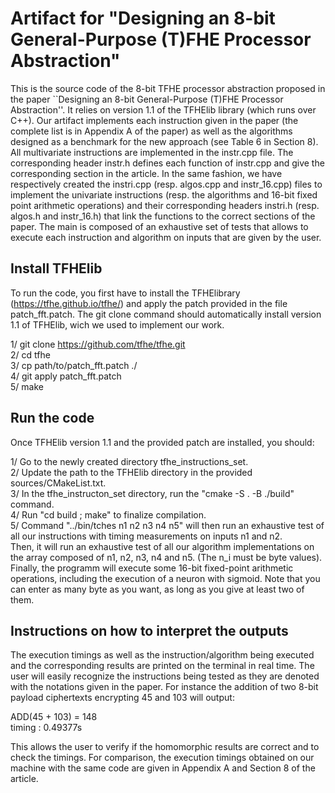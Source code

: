 # Artifact for "Designing an 8-bit General-Purpose (T)FHE Processor Abstraction"

This is the source code of the 8-bit TFHE processor abstraction proposed in the paper ``Designing an 8-bit General-Purpose (T)FHE Processor Abstraction''. 
It relies on version 1.1 of the TFHElib library (which runs over C++). Our artifact implements each instruction given in the paper (the complete list is in Appendix A of the paper) as well as the algorithms designed as a benchmark for the new approach (see Table 6 in Section 8).   
All multivariate instructions are implemented in the instr.cpp file. The corresponding header instr.h defines each function of instr.cpp and give the corresponding section in the article. 
In the same fashion, we have respectively created the instri.cpp (resp. algos.cpp and instr_16.cpp) files to implement the univariate instructions (resp. the algorithms and 16-bit fixed point arithmetic operations) and their corresponding headers instri.h (resp. algos.h and instr_16.h) that link the functions to the correct sections of the paper.
The main is composed of an exhaustive set of tests that allows to execute each instruction and algorithm on inputs that are given by the user.

## Install TFHElib

To run the code, you first have to install the TFHElibrary (https://tfhe.github.io/tfhe/) and apply the patch provided in the file patch_fft.patch. The git clone command should automatically install version 1.1 of TFHElib, wich we used to implement our work.

1/ git clone https://github.com/tfhe/tfhe.git   
2/ cd tfhe   
3/ cp path/to/patch_fft.patch ./    
4/ git apply patch_fft.patch    
5/ make   


## Run the code

Once TFHElib version 1.1 and the provided patch are installed, you should:

1/ Go to the newly created directory tfhe_instructions_set.    
2/ Update the path to the TFHElib directory in the provided sources/CMakeList.txt.     
3/ In the tfhe_instructon_set directory, run the "cmake -S . -B ./build" command.      
4/ Run "cd build ; make" to finalize compilation.    
5/ Command "../bin/tches n1 n2 n3 n4 n5" will then run an exhaustive test of all our instructions with timing measurements on inputs n1 and n2.     
Then, it will run an exhaustive test of all our algorithm implementations on the array composed of n1, n2, n3, n4 and n5. (The n_i must be byte values).
Finally, the programm will execute some 16-bit fixed-point arithmetic operations, including the execution of a neuron with sigmoid.
Note that you can enter as many byte as you want, as long as you give at least two of them.

## Instructions on how to interpret the outputs

The execution timings as well as the instruction/algorithm being executed and the corresponding results are printed on the terminal in real time. 
The user will easily recognize the instructions being tested as they are denoted with the notations given in the paper. For instance the addition of two 8-bit payload ciphertexts encrypting 45 and 103 will output:

  ADD(45 + 103) = 148    
  timing : 0.49377s

This allows the user to verify if the homomorphic results are correct and to check the timings. 
For comparison, the execution timings obtained on our machine with the same code are given in Appendix A and Section 8 of the article.

